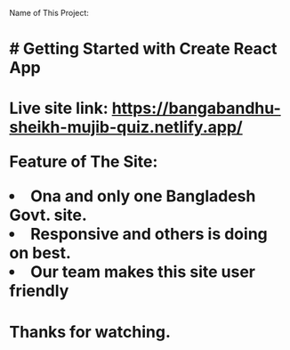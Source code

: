 Name of This Project: <h1 class="text-4xl font-bold"># Getting Started with Create React App<h1>

Live site link: https://bangabandhu-sheikh-mujib-quiz.netlify.app/

Feature of The Site: 
<li>Ona and only one Bangladesh Govt. site.</li>
<li>Responsive and others is doing on best.</li>
<li>Our team makes this site user friendly</li>






# Thanks for watching.